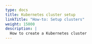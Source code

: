 ```yaml
---
type: docs
title: Kubernetes cluster setup
linkTitle: "How-to: Setup clusters"
weight: 15000
description: |
  How to create a Kubernetes cluster
---
```

